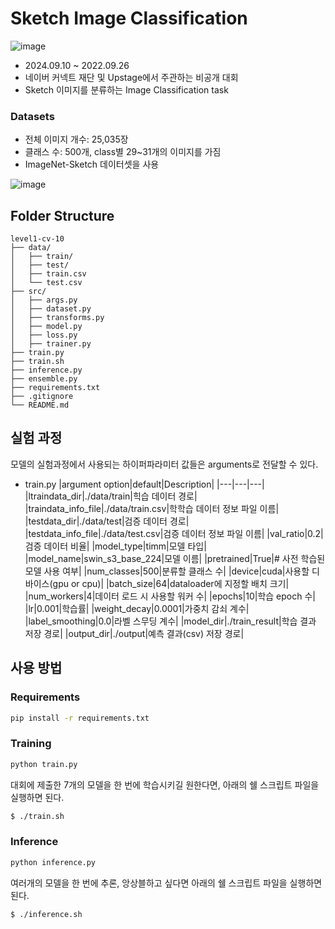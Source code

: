 # Sketch Image Classification
 
![image](https://github.com/user-attachments/assets/6240dc62-b3f1-40e1-9eb8-25f13f15112b)

- 2024.09.10 ~ 2022.09.26
- 네이버 커넥트 재단 및 Upstage에서 주관하는 비공개 대회
- Sketch 이미지를 분류하는 Image Classification task

### Datasets
- 전체 이미지 개수: 25,035장
- 클래스 수: 500개, class별 29~31개의 이미지를 가짐
- ImageNet-Sketch 데이터셋을 사용

![image](https://github.com/user-attachments/assets/62a9e117-f05d-4590-b01e-2cb73ad3bdfd)

## Folder Structure
```
level1-cv-10
├── data/
│   ├── train/
│   ├── test/
│   ├── train.csv
│   └── test.csv
├── src/
│   ├── args.py
│   ├── dataset.py
│   ├── transforms.py
│   ├── model.py
│   ├── loss.py
│   ├── trainer.py
├── train.py
├── train.sh
├── inference.py
├── ensemble.py
├── requirements.txt
├── .gitignore
└── README.md
```

## 실험 과정
모델의 실험과정에서 사용되는 하이퍼파라미터 값들은 arguments로 전달할 수 있다.

- train.py
    |argument option|default|Description|
    |---|---|---|
    |ltraindata_dir|./data/train|힉습 데이터 경로|
    |traindata_info_file|./data/train.csv|학학습 데이터 정보 파일 이름|
    |testdata_dir|./data/test|검증 데이터 경로|
    |testdata_info_file|./data/test.csv|검증 데이터 정보 파일 이름|
    |val_ratio|0.2|검증 데이터 비율|
    |model_type|timm|모델 타입|
    |model_name|swin_s3_base_224|모델 이름|
    |pretrained|True|# 사전 학습된 모델 사용 여부|
    |num_classes|500|분류할 클래스 수|
    |device|cuda|사용할 디바이스(gpu or cpu)|
    |batch_size|64|dataloader에 지정할 배치 크기|
    |num_workers|4|데이터 로드 시 사용할 워커 수|
    |epochs|10|학습 epoch 수|
    |lr|0.001|학습률|
    |weight_decay|0.0001|가중치 감쇠 계수|
    |label_smoothing|0.0|라벨 스무딩 계수|
    |model_dir|./train_result|학습 결과 저장 경로|
    |output_dir|./output|예측 결과(csv) 저장 경로|



## 사용 방법
### Requirements
```bash
pip install -r requirements.txt
```

### Training
```bash
python train.py
```

대회에 제출한 7개의 모델을 한 번에 학습시키길 원한다면, 아래의 쉘 스크립트 파일을 실행하면 된다.
```sh
$ ./train.sh
```

### Inference
```bash
python inference.py
```

여러개의 모델을 한 번에 추론, 앙상블하고 싶다면 아래의 쉘 스크립트 파일을 실행하면 된다.
```sh
$ ./inference.sh
```